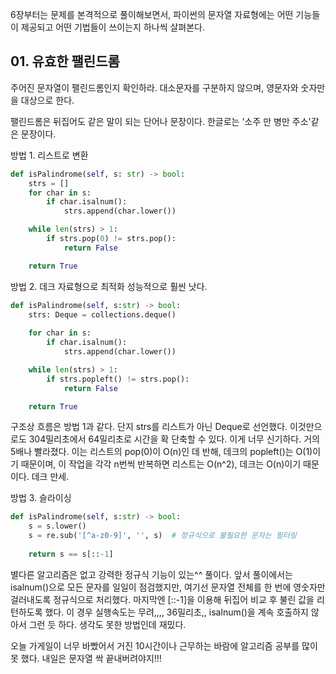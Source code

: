 6장부터는 문제를 본격적으로 풀이해보면서, 파이썬의 문자열 자료형에는 어떤 기능들이 제공되고 어떤 기법들이 쓰이는지 하나씩 살펴본다.

## 01. 유효한 팰린드롬
주어진 문자열이 팰린드롬인지 확인하라.
대소문자를 구분하지 않으며, 영문자와 숫자만을 대상으로 한다.

팰린드롬은 뒤집어도 같은 말이 되는 단어나 문장이다.
한글로는 '소주 만 병만 주소'같은 문장이다.

방법 1. 리스트로 변환
```python
def isPalindrome(self, s: str) -> bool:
    strs = []
    for char in s:
        if char.isalnum():
            strs.append(char.lower())

    while len(strs) > 1:
        if strs.pop(0) != strs.pop():
            return False

    return True
```

방법 2. 데크 자료형으로 최적화
성능적으로 훨씬 낫다.
```python
def isPalindrome(self, s:str) -> bool:
    strs: Deque = collections.deque()
    
    for char in s:
        if char.isalnum():
            strs.append(char.lower())

    while len(strs) > 1:
        if strs.popleft() != strs.pop():
            return False

    return True
```

구조상 흐름은 방법 1과 같다. 단지 strs를 리스트가 아닌 Deque로 선언했다.
이것만으로도 304밀리초에서 64밀리초로 시간을 확 단축할 수 있다. 이게 너무 신기하다. 거의 5배나 빨라졌다.
이는 리스트의 pop(0)이 O(n)인 데 반해, 데크의 popleft()는 O(1)이기 때문이며, 
이 작업을 각각 n번씩 반복하면 리스트는 O(n^2), 데크는 O(n)이기 때문이다. 데크 만세.

방법 3. 슬라이싱
```python
def isPalindrome(self, s:str) -> bool:
    s = s.lower()
    s = re.sub('[^a-z0-9]', '', s)  # 정규식으로 불필요한 문자는 필터링
    
    return s == s[::-1]
```

별다른 알고리즘은 없고 강력한 정규식 기능이 있는^^ 풀이다.
앞서 풀이에서는 isalnum()으로 모든 문자를 일일이 점검했지만, 여기선 문자열 전체를 한 번에 영숫자만 걸러내도록 정규식으로 처리했다.
마지막엔 [::-1]을 이용해 뒤집어 비교 후 불린 값을 리턴하도록 했다.
이 경우 실행속도는 무려,,,, 36밀리초,,
isalnum()을 계속 호출하지 않아서 그런 듯 하다. 생각도 못한 방법인데 재밌다.

오늘 가게일이 너무 바빴어서 거진 10시간이나 근무하는 바람에 알고리즘 공부를 많이 못 했다.
내일은 문자열 싹 끝내버려야지!!!


